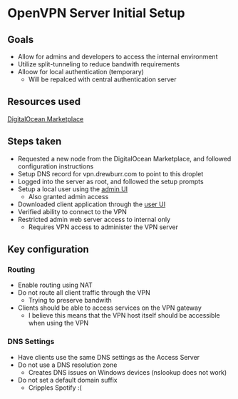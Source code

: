 # OpenVPN Server Initial Setup

## Goals

- Allow for admins and developers to access the internal environment
- Utilize split-tunneling to reduce bandwith requirements
- Alloow for local authentication (temporary)
  - Will be repalced with central authentication server

## Resources used

[DigitalOcean Marketplace](https://marketplace.digitalocean.com/apps/openvpn-access-server)

## Steps taken

- Requested a new node from the DigitalOcean Marketplace, and followed configuration instructions
- Setup DNS record for vpn.drewburr.com to point to this droplet
- Logged into the server as root, and followed the setup prompts
- Setup a local user using the [admin UI](https://vpn.drewburr.com/admin)
  - Also granted admin access
- Downloaded client application through the [user UI](https://vpn.drewburr.com)
- Verified ability to connect to the VPN
- Restricted admin web server access to internal only
  - Requires VPN access to administer the VPN server

## Key configuration

### Routing

- Enable routing using NAT
- Do not route all client traffic through the VPN
  - Trying to preserve bandwith
- Clients should be able to access services on the VPN gateway
  - I believe this means that the VPN host itself should be accessible when using the VPN

### DNS Settings

- Have clients use the same DNS settings as the Access Server
- Do not use a DNS resolution zone
  - Creates DNS issues on Windows devices (nslookup does not work)
- Do not set a default domain suffix
  - Cripples Spotify :(
